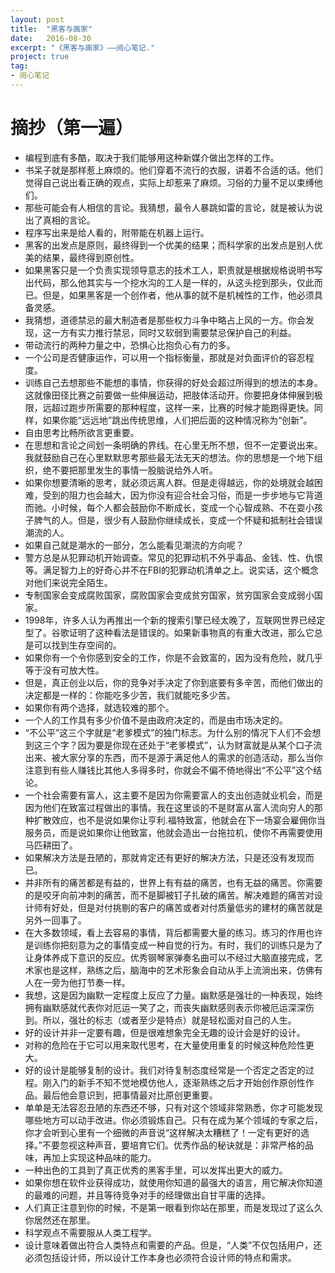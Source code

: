 ```yaml
---
layout: post
title:  "黑客与画家"
date:   2016-08-30
excerpt: "《黑客与画家》——阅心笔记."
project: true
tag:
- 阅心笔记 
---
```

# 摘抄（第一遍）
* 编程到底有多酷，取决于我们能够用这种新媒介做出怎样的工作。
* 书呆子就是那样惹上麻烦的。他们穿着不流行的衣服，讲着不合适的话。他们觉得自己说出看正确的观点，实际上却惹来了麻烦。习俗的力量不足以束缚他们。
* 那些可能会有人相信的言论。我猜想，最令人暴跳如雷的言论，就是被认为说出了真相的言论。
* 程序写出来是给人看的，附带能在机器上运行。
* 黑客的出发点是原则，最终得到一个优美的结果；而科学家的出发点是别人优美的结果，最终得到原创性。
* 如果黑客只是一个负责实现领导意志的技术工人，职责就是根据规格说明书写出代码，那么他其实与一个挖水沟的工人是一样的，从这头挖到那头，仅此而已。但是，如果黑客是一个创作者，他从事的就不是机械性的工作，他必须具备灵感。
* 我猜想，道德禁忌的最大制造者是那些权力斗争中略占上风的一方。你会发现，这一方有实力推行禁忌，同时又软弱到需要禁忌保护自己的利益。
* 带动流行的两种力量之中，恐惧心比抱负心有力的多。
* 一个公司是否健康运作，可以用一个指标衡量，那就是对负面评价的容忍程度。
* 训练自己去想那些不能想的事情，你获得的好处会超过所得到的想法的本身。这就像田径比赛之前要做一些伸展运动，把肢体活动开。你要把身体伸展到极限，远超过跑步所需要的那种程度，这样一来，比赛的时候才能跑得更快。同样，如果你能“远远地”跳出传统思维，人们把后面的这种情况称为“创新”。
* 自由思考比畅所欲言更重要。
* 在思想和言论之间划一条明确的界线。在心里无所不想，但不一定要说出来。我就鼓励自己在心里默默思考那些最无法无天的想法。你的思想是一个地下组织，绝不要把那里发生的事情一股脑说给外人听。
* 如果你想要清晰的思考，就必须远离人群。但是走得越远，你的处境就会越困难，受到的阻力也会越大，因为你没有迎合社会习俗，而是一步步地与它背道而驰。小时候，每个人都会鼓励你不断成长，变成一个心智成熟、不在耍小孩子脾气的人。但是，很少有人鼓励你继续成长，变成一个怀疑和抵制社会错误潮流的人。
* 如果自己就是潮水的一部分，怎么能看见潮流的方向呢？
* 警方总是从犯罪动机开始调查。常见的犯罪动机不外乎毒品、金钱、性、仇恨等。满足智力上的好奇心并不在FBI的犯罪动机清单之上。说实话，这个概念对他们来说完全陌生。
* 专制国家会变成腐败国家，腐败国家会变成贫穷国家，贫穷国家会变成弱小国家。
* 1998年，许多人认为再推出一个新的搜索引擎已经太晚了，互联网世界已经定型了。谷歌证明了这种看法是错误的。如果新事物真的有重大改进，那么它总是可以找到生存空间的。
* 如果你有一个令你感到安全的工作，你是不会致富的，因为没有危险，就几乎等于没有可放大性。
* 但是，真正创业以后，你的竞争对手决定了你到底要有多辛苦，而他们做出的决定都是一样的：你能吃多少苦，我们就能吃多少苦。
* 如果你有两个选择，就选较难的那个。
* 一个人的工作具有多少价值不是由政府决定的，而是由市场决定的。
* “不公平”这三个字就是“老爹模式”的独门标志。为什么别的情况下人们不会想到这三个字？因为要是你现在还处于“老爹模式”，认为财富就是从某个口子流出来、被大家分享的东西，而不是源于满足他人的需求的创造活动，那么当你注意到有些人赚钱比其他人多得多时，你就会不偏不倚地得出“不公平”这个结论。
* 一个社会需要有富人，这主要不是因为你需要富人的支出创造就业机会，而是因为他们在致富过程做出的事情。我在这里谈的不是财富从富人流向穷人的那种扩散效应，也不是说如果你让亨利.福特致富，他就会在下一场宴会雇佣你当服务员，而是说如果你让他致富，他就会造出一台拖拉机，使你不再需要使用马匹耕田了。
* 如果解决方法是丑陋的，那就肯定还有更好的解决方法，只是还没有发现而已。
* 并非所有的痛苦都是有益的，世界上有有益的痛苦，也有无益的痛苦。你需要的是咬牙向前冲刺的痛苦，而不是脚被钉子扎破的痛苦。解决难题的痛苦对设计师有好处，但是对付挑剔的客户的痛苦或者对付质量低劣的建材的痛苦就是另外一回事了。
* 在大多数领域，看上去容易的事情，背后都需要大量的练习。练习的作用也许是训练你把刻意为之的事情变成一种自觉的行为。有时，我们的训练只是为了让身体养成下意识的反应。优秀钢琴家弹奏名曲可以不经过大脑直接完成，艺术家也是这样，熟练之后，脑海中的艺术形象会自动从手上流淌出来，仿佛有人在一旁为他打节奏一样。
* 我想，这是因为幽默一定程度上反应了力量。幽默感是强壮的一种表现，始终拥有幽默感就代表你对厄运一笑了之，而丧失幽默感则表示你被厄运深深伤到。所以，强壮的标志（或者至少是特点）就是轻松面对自己的人生。
* 好的设计并非一定要有趣，但是很难想象完全无趣的设计会是好的设计。
* 对称的危险在于它可以用来取代思考，在大量使用重复的时候这种危险性更大。
* 好的设计是能够复制的设计。我们对待复制态度经常是一个否定之否定的过程。刚入门的新手不知不觉地模仿他人，逐渐熟练之后才开始创作原创性作品。最后他会意识到，把事情最对比原创更重要。
* 单单是无法容忍丑陋的东西还不够，只有对这个领域非常熟悉，你才可能发现哪些地方可以动手改进。你必须锻炼自己。只有在成为某个领域的专家之后，你才会听到心里有一个细微的声音说“这样解决太糟糕了！一定有更好的选择。”不要忽视这种声音，要培育它们。优秀作品的秘诀就是：非常严格的品味，再加上实现这种品味的能力。
* 一种出色的工具到了真正优秀的黑客手里，可以发挥出更大的威力。
* 如果你想在软件业获得成功，就使用你知道的最强大的语言，用它解决你知道的最难的问题，并且等待竞争对手的经理做出自甘平庸的选择。
* 人们真正注意到你的时候，不是第一眼看到你站在那里，而是发现过了这么久你居然还在那里。
* 科学观点不需要服从人类工程学。
* 设计意味着做出符合人类特点和需要的产品。但是，“人类”不仅包括用户，还必须包括设计师，所以设计工作本身也必须符合设计师的特点和需求。
